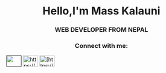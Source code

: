 <h1 align="center">Hello,I'm Mass Kalauni</h1>
<h3 align="center">WEB DEVELOPER FROM NEPAL</h3>

<h3 align="center">Connect with me:</h3>
<p align="left">
<a href="" target="blank"><img align="center" src="https://raw.githubusercontent.com/rahuldkjain/github-profile-readme-generator/master/src/images/icons/Social/linked-in-alt.svg" alt="" height="30" width="40" /></a>
<a href="https://www.facebook.com/prem.kalauni.7/" target="blank"><img align="center" src="https://raw.githubusercontent.com/rahuldkjain/github-profile-readme-generator/master/src/images/icons/Social/facebook.svg" alt="https://www.facebook.com/prem.kalauni.7/" height="30" width="40" /></a>
<a href="https://www.instagram.com/crazymass83/" target="blank"><img align="center" src="https://raw.githubusercontent.com/rahuldkjain/github-profile-readme-generator/master/src/images/icons/Social/instagram.svg" alt="[https://wwww.instagram.com/tilakjoshii/](https://www.instagram.com/crazymass83/)" height="30" width="40" /></a>
</p>


